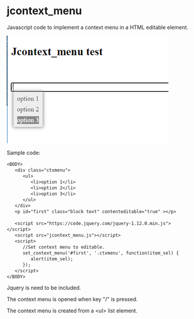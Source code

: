 # jcontext_menu
Javascript code to implement a context menu in a HTML editable element.

![sample page](https://github.com/t-edson/jcontext_menu/blob/main/screen1.png?raw=true)

Sample code:

```
<BODY>
   <div class="ctxmenu">
      <ul>
         <li>option 1</li>
         <li>option 2</li>
         <li>option 3</li>
      </ul>
   </div>
   <p id="first" class="block text" contenteditable="true" ></p>

   <script src="https://code.jquery.com/jquery-1.12.0.min.js"></script>
   <script src="jcontext_menu.js"></script>
   <script>
      //Set context menu to editable.
      set_context_menu('#first', '.ctxmenu', function(item_sel) {
         alert(item_sel);
      });
   </script>
</BODY>
```
Jquery is need to be included.

The context menu is opened when key "/" is pressed.

The context menu is created from a &lt;ul&gt; list element.
